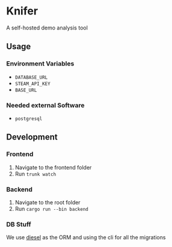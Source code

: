 # Knifer
A self-hosted demo analysis tool

## Usage
### Environment Variables
- `DATABASE_URL`
- `STEAM_API_KEY`
- `BASE_URL`

### Needed external Software
- `postgresql`


## Development
### Frontend
1. Navigate to the frontend folder
2. Run `trunk watch`

### Backend
1. Navigate to the root folder
2. Run `cargo run --bin backend`

### DB Stuff
We use [diesel]() as the ORM and using the cli for all the migrations
